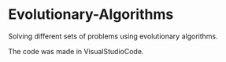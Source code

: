# Evolutionary-Algorithms
Solving different sets of problems using evolutionary algorithms.

The code was made in VisualStudioCode.
